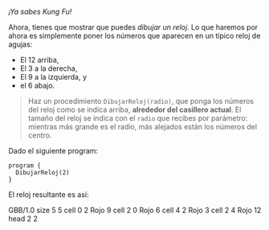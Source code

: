 _¡Ya sabes Kung Fu!_

Ahora, tienes que mostrar que puedes _dibujar un reloj_. Lo que haremos por ahora es simplemente poner los números que aparecen en un típico reloj de agujas: 

* El 12 arriba,
* El 3 a la derecha,
* El 9 a la izquierda, y
* el 6 abajo.

> Haz un procedimiento `DibujarReloj(radio)`, que ponga los números del reloj como se indica arriba, **alrededor del casillero actual**. El tamaño del reloj se indica con el `radio` que recibes por parámetro: mientras más grande es el radio, más alejados están los números del centro.

Dado el siguiente program:

```gobstones
program {
  DibujarReloj(2)
}
```

El reloj resultante es así:

<gs-board>
  GBB/1.0
    size 5 5
    cell 0 2 Rojo 9 
    cell 2 0 Rojo 6 
    cell 4 2 Rojo 3 
    cell 2 4 Rojo 12 
    head 2 2
</gs-board>
